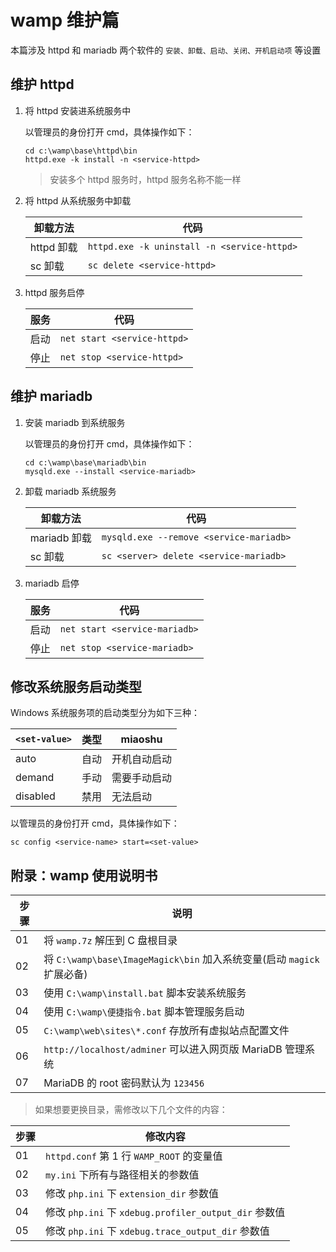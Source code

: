 # wamp 维护篇

本篇涉及 httpd 和 mariadb 两个软件的 `安装、卸载、启动、关闭、开机启动项` 等设置

## 维护 httpd

1. 将 httpd 安装进系统服务中

   以管理员的身份打开 cmd，具体操作如下：

   ```shell
   cd c:\wamp\base\httpd\bin
   httpd.exe -k install -n <service-httpd>
   ```

   > 安装多个 httpd 服务时，httpd 服务名称不能一样

2. 将 httpd 从系统服务中卸载

   | 卸载方法   | 代码                                        |
   | ---------- | ------------------------------------------- |
   | httpd 卸载 | `httpd.exe -k uninstall -n <service-httpd>` |
   | sc 卸载    | `sc delete <service-httpd>`                 |

3. httpd 服务启停

   | 服务 | 代码                        |
   | ---- | --------------------------- |
   | 启动 | `net start <service-httpd>` |
   | 停止 | `net stop <service-httpd>`  |

## 维护 mariadb

1. 安装 mariadb 到系统服务

   以管理员的身份打开 cmd，具体操作如下：

   ```shell
   cd c:\wamp\base\mariadb\bin
   mysqld.exe --install <service-mariadb>
   ```

2. 卸载 mariadb 系统服务

   | 卸载方法     | 代码                                    |
   | ------------ | --------------------------------------- |
   | mariadb 卸载 | `mysqld.exe --remove <service-mariadb>` |
   | sc 卸载      | `sc <server> delete <service-mariadb>`  |

3. mariadb 启停

   | 服务 | 代码                          |
   | ---- | ----------------------------- |
   | 启动 | `net start <service-mariadb>` |
   | 停止 | `net stop <service-mariadb>`  |

## 修改系统服务启动类型

Windows 系统服务项的启动类型分为如下三种：

| `<set-value>` | 类型 | miaoshu      |
| ------------- | ---- | ------------ |
| auto          | 自动 | 开机自动启动 |
| demand        | 手动 | 需要手动启动 |
| disabled      | 禁用 | 无法启动     |

以管理员的身份打开 cmd，具体操作如下：

```shell
sc config <service-name> start=<set-value>
```

## 附录：wamp 使用说明书

| 步骤 | 说明                                                                   |
| ---- | ---------------------------------------------------------------------- |
| 01   | 将 `wamp.7z` 解压到 C 盘根目录                                         |
| 02   | 将 `C:\wamp\base\ImageMagick\bin` 加入系统变量(启动 `magick` 扩展必备) |
| 03   | 使用 `C:\wamp\install.bat` 脚本安装系统服务                            |
| 04   | 使用 `C:\wamp\便捷指令.bat` 脚本管理服务启动                           |
| 05   | `C:\wamp\web\sites\*.conf` 存放所有虚拟站点配置文件                    |
| 06   | `http://localhost/adminer` 可以进入网页版 MariaDB 管理系统             |
| 07   | MariaDB 的 root 密码默认为 `123456`                                    |

> 如果想要更换目录，需修改以下几个文件的内容：

| 步骤 | 修改内容                                              |
| ---- | ----------------------------------------------------- |
| 01   | `httpd.conf` 第 1 行 `WAMP_ROOT` 的变量值             |
| 02   | `my.ini` 下所有与路径相关的参数值                     |
| 03   | 修改 `php.ini` 下 `extension_dir` 参数值              |
| 04   | 修改 `php.ini` 下 `xdebug.profiler_output_dir` 参数值 |
| 05   | 修改 `php.ini` 下 `xdebug.trace_output_dir` 参数值    |
